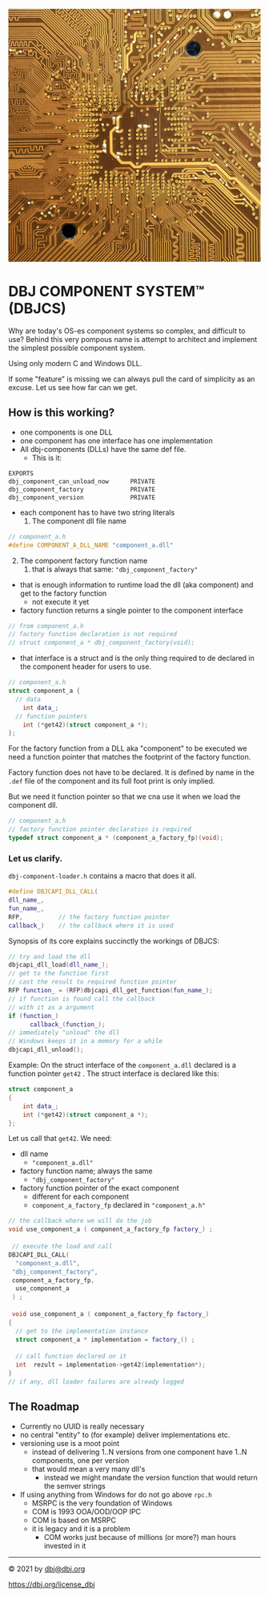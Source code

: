 
![unsplash](unsplash/manuel.jpg)

# DBJ COMPONENT SYSTEM&trade; (DBJCS)

Why are today's OS-es component systems so complex, and difficult to use? Behind this very pompous name is attempt to architect and implement the simplest possible component system.

Using only modern C and Windows DLL. 

If some "feature" is missing we can always pull the card of simplicity as an excuse. Let us see how far can we get.

## How is this working?

- one components is one DLL
- one component has one interface has one implementation
- All dbj-components (DLLs) have the same def file. 
  - This is it:
```
EXPORTS
dbj_component_can_unload_now      PRIVATE
dbj_component_factory             PRIVATE
dbj_component_version             PRIVATE
```
- each component has to have two string literals
  1. The component dll file name
```cpp
// component_a.h
#define COMPONENT_A_DLL_NAME "component_a.dll"
```
  2. The component factory function name
     1. that  is always that same: `"dbj_component_factory"`
- that is enough information to runtime load the dll (aka component) and get to the factory function
  - not execute it yet
- factory function returns a single pointer to the component interface 
```cpp
// from component_a.h
// factory function declaration is not required
// struct component_a * dbj_component_factory(void);
``` 
  - that interface is a struct and is the only thing required to de declared in the component header for users to use.
```cpp
// component_a.h
struct component_a {
  // data 
    int data_;
  // function pointers
    int (*get42)(struct component_a *);
};
```
For the factory function from a DLL aka "component" to be executed we need a function pointer that matches the  footprint of the factory function. 

Factory function does not have to be declared. It is defined by name in the `.def` file of the component and its full foot print is only implied.

But we need it function pointer so that we cna use it when we load the component dll.
```cpp
// component_a.h
// factory function pointer declaration is required
typedef struct component_a * (component_a_factory_fp)(void);
```
### Let us clarify. 

`dbj-component-loader.h` contains a macro that does it  all. 
```cpp
#define DBJCAPI_DLL_CALL(
dll_name_, 
fun_name_, 
RFP,          // the factory function pointer 
callback_)    // the callback where it is used   
```
Synopsis of its core explains succinctly the workings of DBJCS:

```cpp
// try and load the dll
dbjcapi_dll_load(dll_name_);
// get to the function first
// cast the result to required function pointer
RFP function_ = (RFP)dbjcapi_dll_get_function(fun_name_); 
// if function is found call the callback
// with it as a argument
if (function_)            
      callback_(function_);
// immediately "unload" the dll      
// Windows keeps it in a memory for a while
dbjcapi_dll_unload();
```
Example: On the struct interface of the `component_a.dll` declared is a function pointer `get42` . The struct interface is declared like this:
```cpp
struct component_a
{
    int data_;
    int (*get42)(struct component_a *);
};
```
Let us call that `get42`. We need:

- dll name
  - `"component_a.dll"`
- factory function name; always the same
  - `"dbj_component_factory"`
- factory function pointer of the exact component
  - different for each component
  - `component_a_factory_fp` declared in `"component_a.h"`
```cpp
// the callback where we will do the job
void use_component_a ( component_a_factory_fp factory_) ;

 // execute the load and call
DBJCAPI_DLL_CALL( 
  "component_a.dll",
 "dbj_component_factory", 
 component_a_factory_fp,
  use_component_a
 ) ;

 void use_component_a ( component_a_factory_fp factory_) 
{
  // get to the implementation instance
  struct component_a * implementation = factory_() ;
  
  // call function declared on it
  int  rezult = implementation->get42(implementation*);
}
// if any, dll loader failures are already logged
```


## The Roadmap

- Currently no UUID is really necessary
- no central "entity" to (for example) deliver implementations etc. 
- versioning use is a moot point
    - instead of delivering 1..N versions from one component have 1..N components, one per version 
    - that would mean a very many dll's
      - instead we might mandate the version function that would return the semver strings
- If using anything from Windows for do not go above `rpc.h` 
  - MSRPC is the very foundation of Windows
  - COM is 1993 OOA/OOD/OOP IPC 
  - COM is based on MSRPC
  - it is legacy and it is a problem
    - COM works just because of millions (or more?) man hours invested in it 

---

&copy; 2021 by dbj@dbj.org

https://dbj.org/license_dbj 